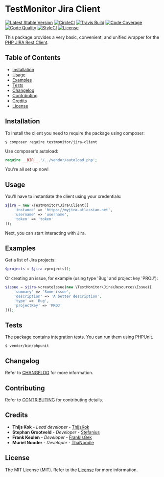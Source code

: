 # TestMonitor Jira Client

[![Latest Stable Version](https://poser.pugx.org/testmonitor/jira-client/v/stable)](https://packagist.org/packages/testmonitor/jira-client)
[![CircleCI](https://img.shields.io/circleci/project/github/testmonitor/jira-client.svg)](https://circleci.com/gh/testmonitor/jira-client)
[![Travis Build](https://travis-ci.com/testmonitor/jira-client.svg?branch=master)](https://travis-ci.com/testmonitor/jira-client)
[![Code Coverage](https://scrutinizer-ci.com/g/testmonitor/jira-client/badges/coverage.png?b=master)](https://scrutinizer-ci.com/g/testmonitor/jira-client/?branch=master)
[![Code Quality](https://scrutinizer-ci.com/g/testmonitor/jira-client/badges/quality-score.png?b=master)](https://scrutinizer-ci.com/g/testmonitor/jira-client/?branch=master)
[![StyleCI](https://styleci.io/repos/222957448/shield)](https://styleci.io/repos/222957448)
[![License](https://poser.pugx.org/testmonitor/jira-client/license)](https://packagist.org/packages/testmonitor/jira-client)

This package provides a very basic, convenient, and unified wrapper for the [PHP JIRA Rest Client](https://github.com/lesstif/php-jira-rest-client). 

## Table of Contents

- [Installation](#installation)
- [Usage](#usage)
- [Examples](#examples)
- [Tests](#tests)
- [Changelog](#changelog)
- [Contributing](#contributing)
- [Credits](#credits)
- [License](#license)
  
## Installation

To install the client you need to require the package using composer:

	$ composer require testmonitor/jira-client

Use composer's autoload:

```php
require __DIR__.'/../vendor/autoload.php';
```

You're all set up now!

## Usage

You'll have to instantiate the client using your credentials:

```php
$jira = new \TestMonitor\Jira\Client([
    'instance' => 'https://myjira.atlassian.net', 
    'username' => 'username', 
    'token' => 'token'
]);
```

Next, you can start interacting with Jira. 

## Examples

Get a list of Jira projects:

```php
$projects = $jira->projects();
```

Or creating an issue, for example (using type 'Bug' and project key 'PROJ'):

```php
$issue = $jira->createIssue(new \TestMonitor\Jira\Resources\Issue([
    'summary' => 'Some issue',
    'description' => 'A better description',
    'type' => 'Bug',
    'projectKey' => 'PROJ'
]));
```

## Tests

The package contains integration tests. You can run them using PHPUnit.

    $ vendor/bin/phpunit
    
## Changelog

Refer to [CHANGELOG](CHANGELOG.md) for more information.

## Contributing

Refer to [CONTRIBUTING](CONTRIBUTING.md) for contributing details.

## Credits

* **Thijs Kok** - *Lead developer* - [ThijsKok](https://github.com/thijskok)
* **Stephan Grootveld** - *Developer* - [Stefanius](https://github.com/stefanius)
* **Frank Keulen** - *Developer* - [FrankIsGek](https://github.com/frankisgek)
* **Muriel Nooder** - *Developer* - [ThaNoodle](https://github.com/thanoodle)

## License

The MIT License (MIT). Refer to the [License](LICENSE.md) for more information.
